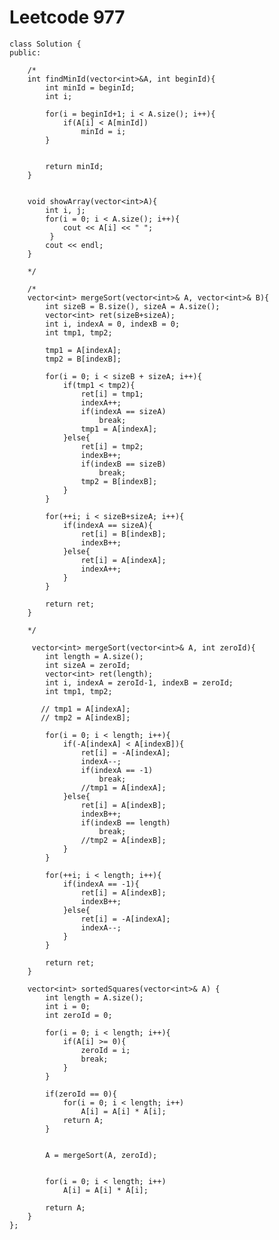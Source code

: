 # Leetcode 977
    class Solution {
    public:

        /*
        int findMinId(vector<int>&A, int beginId){
            int minId = beginId;
            int i;

            for(i = beginId+1; i < A.size(); i++){
                if(A[i] < A[minId])
                    minId = i;
            }


            return minId;
        }


        void showArray(vector<int>A){
            int i, j; 
            for(i = 0; i < A.size(); i++){ 
                cout << A[i] << " ";
             }
            cout << endl;
        }

        */

        /*
        vector<int> mergeSort(vector<int>& A, vector<int>& B){
            int sizeB = B.size(), sizeA = A.size();
            vector<int> ret(sizeB+sizeA);
            int i, indexA = 0, indexB = 0;
            int tmp1, tmp2;

            tmp1 = A[indexA];
            tmp2 = B[indexB];

            for(i = 0; i < sizeB + sizeA; i++){
                if(tmp1 < tmp2){
                    ret[i] = tmp1;
                    indexA++;
                    if(indexA == sizeA)
                        break;
                    tmp1 = A[indexA];
                }else{
                    ret[i] = tmp2;
                    indexB++;
                    if(indexB == sizeB)
                        break;
                    tmp2 = B[indexB];
                }  
            }

            for(++i; i < sizeB+sizeA; i++){
                if(indexA == sizeA){
                    ret[i] = B[indexB];
                    indexB++;
                }else{
                    ret[i] = A[indexA];
                    indexA++;
                }
            }

            return ret;
        }

        */

         vector<int> mergeSort(vector<int>& A, int zeroId){
            int length = A.size();
            int sizeA = zeroId;
            vector<int> ret(length);
            int i, indexA = zeroId-1, indexB = zeroId;
            int tmp1, tmp2;

           // tmp1 = A[indexA];
           // tmp2 = A[indexB];

            for(i = 0; i < length; i++){
                if(-A[indexA] < A[indexB]){
                    ret[i] = -A[indexA];
                    indexA--;
                    if(indexA == -1)
                        break;
                    //tmp1 = A[indexA];
                }else{
                    ret[i] = A[indexB];
                    indexB++;
                    if(indexB == length)
                        break;
                    //tmp2 = A[indexB];
                }  
            }

            for(++i; i < length; i++){
                if(indexA == -1){
                    ret[i] = A[indexB];
                    indexB++;
                }else{
                    ret[i] = -A[indexA];
                    indexA--;
                }
            }

            return ret;
        }

        vector<int> sortedSquares(vector<int>& A) {
            int length = A.size();
            int i = 0;
            int zeroId = 0;

            for(i = 0; i < length; i++){
                if(A[i] >= 0){
                    zeroId = i;
                    break;
                }
            }

            if(zeroId == 0){
                for(i = 0; i < length; i++)
                    A[i] = A[i] * A[i];
                return A;
            }


            A = mergeSort(A, zeroId);


            for(i = 0; i < length; i++)
                A[i] = A[i] * A[i];

            return A;
        }
    };

